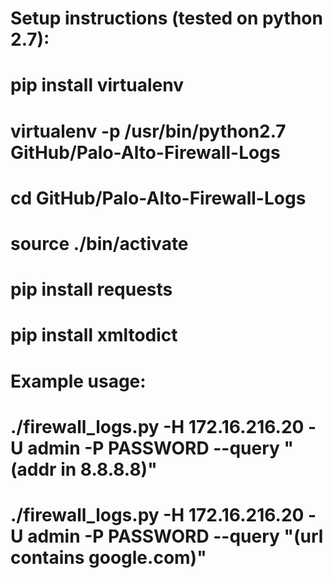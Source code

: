 # Setup instructions (tested on python 2.7):
#
# pip install virtualenv
# virtualenv -p /usr/bin/python2.7 GitHub/Palo-Alto-Firewall-Logs
# cd GitHub/Palo-Alto-Firewall-Logs
# source ./bin/activate
# pip install requests
# pip install xmltodict
#
#
# Example usage:
#  ./firewall_logs.py -H 172.16.216.20 -U admin -P PASSWORD --query "(addr in 8.8.8.8)"
#  ./firewall_logs.py -H 172.16.216.20 -U admin -P PASSWORD --query "(url contains google.com)"
